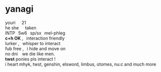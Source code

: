# yanagi
youri⠀⠀21 <br>
he she⠀⠀taken <br>
INTP⠀5w6⠀sp/sx⠀mel-phleg <br>
**c+h OK** ,⠀interaction friendly <br>
lurker ,⠀whisper to interact <br>
fub free ,⠀i hide and move on <br>
no dni ⠀we die like men.  <br>
**twst** ponies pls interact ! <br>
i heart mhyk, twst, genshin, elsword, limbus, otomes, nu:c and much more <br>
